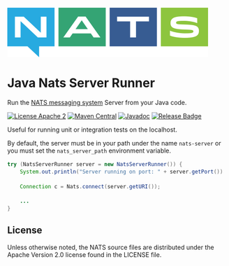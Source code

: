 ![NATS](src/main/javadoc/images/large-logo.png)

# Java Nats Server Runner

Run the [NATS messaging system](https://nats.io) Server from your Java code. 

[![License Apache 2](https://img.shields.io/badge/License-Apache2-blue.svg)](https://www.apache.org/licenses/LICENSE-2.0)
[![Maven Central](https://maven-badges.herokuapp.com/maven-central/io.nats/jnats-server-runner/badge.svg)](https://maven-badges.herokuapp.com/maven-central/io.nats/jnats-server-runner)
[![Javadoc](http://javadoc.io/badge/io.nats/jnats-server-runner.svg?branch=main)](http://javadoc.io/doc/io.nats/jnats-server-runner?branch=main)
[![Release Badge](https://github.com/nats-io/java-nats-server-runner/actions/workflows/build.yml/badge.svg?event=release)](https://github.com/nats-io/java-nats-server-runner/actions/workflows/build.yml)

Useful for running unit or integration tests on the localhost.

By default, the server must be in your path under the name `nats-server`
or you must set the `nats_server_path` environment variable.

```java
try (NatsServerRunner server = new NatsServerRunner()) {
    System.out.println("Server running on port: " + server.getPort())

    Connection c = Nats.connect(server.getURI());
    
    ...
}
```

## License

Unless otherwise noted, the NATS source files are distributed
under the Apache Version 2.0 license found in the LICENSE file.
